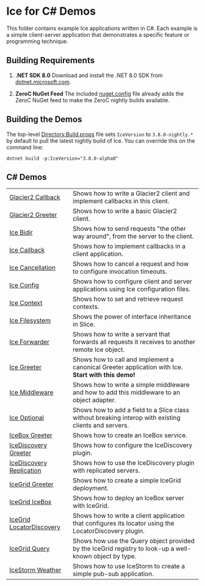 # Ice for C# Demos

This folder contains example Ice applications written in C#. Each example is a simple client-server application that
demonstrates a specific feature or programming technique.

## Building Requirements

1. **.NET SDK 8.0**
   Download and install the .NET 8.0 SDK from
   [dotnet.microsoft.com](https://dotnet.microsoft.com/en-us/download/dotnet).

2. **ZeroC NuGet Feed**
   The included [nuget.config](./nuget.config) file already adds the ZeroC NuGet feed to make
   the ZeroC nightly builds available.

## Building the Demos

The top-level [Directory.Build.props](./Directory.Build.props) file sets `IceVersion` to
`3.8.0-nightly.*` by default to pull the latest nightly build of Ice.
You can override this on the command line:

```shell
dotnet build -p:IceVersion="3.8.0-alpha0"
```

## C# Demos

|                                            |                                                                                                                                     |
|--------------------------------------------|-------------------------------------------------------------------------------------------------------------------------------------|
| [Glacier2 Callback](./Glacier2/Callback/)  | Shows how to write a Glacier2 client and implement callbacks in this client.                                                        |
| [Glacier2 Greeter](./Glacier2/Greeter/)    | Shows how to write a basic Glacier2 client.                                                                                         |
| [Ice Bidir](./Ice/Bidir/)                  | Shows how to send requests "the other way around", from the server to the client.                                                   |
| [Ice Callback](./Ice/Callback/)            | Shows how to implement callbacks in a client application.                                                                           |
| [Ice Cancellation](./Ice/Cancellation/)    | Shows how to cancel a request and how to configure invocation timeouts.                                                             |
| [Ice Config](./Ice/Config/)                | Shows how to configure client and server applications using Ice configuration files.                                                |
| [Ice Context](./Ice/Context/)              | Shows how to set and retrieve request contexts.                                                                                     |
| [Ice Filesystem](./Ice/Filesystem/)        | Shows the power of interface inheritance in Slice.                                                                                  |
| [Ice Forwarder](./Ice/Forwarder/)          | Shows how to write a servant that forwards all requests it receives to another remote Ice object.                                   |
| [Ice Greeter](./Ice/Greeter/)              | Shows how to call and implement a canonical Greeter application with Ice. **Start with this demo!**                                 |
| [Ice Middleware](./Ice/Middleware/)        | Shows how to write a simple middleware and how to add this middleware to an object adapter.                                         |
| [Ice Optional](./Ice/Optional/)            | Shows how to add a field to a Slice class without breaking interop with existing clients and servers.                               |
| [IceBox Greeter](./IceBox/Greeter/)        | Shows how to create an IceBox service.                                                                                              |
| [IceDiscovery Greeter](./IceDiscovery/Greeter/) | Shows how to configure the IceDiscovery plugin.                                                                                |
| [IceDiscovery Replication](./IceDiscovery/Replication/) | Shows how to use the IceDiscovery plugin with replicated servers.                                                      |
| [IceGrid Greeter](./IceGrid/Greeter)       | Shows how to create a simple IceGrid deployment.                                                                                    |
| [IceGrid IceBox](./IceGrid/IceBox/)        | Shows how to deploy an IceBox server with IceGrid.                                                                                  |
| [IceGrid LocatorDiscovery](./IceGrid/LocatorDiscovery/) | Shows how to write a client application that configures its locator using the LocatorDiscovery plugin.                 |
| [IceGrid Query](./IceGrid/Query/)          | Shows how use the Query object provided by the IceGrid registry to look-up a well-known object by type.                             |
| [IceStorm Weather](./IceStorm/Weather/)    | Shows how to use IceStorm to create a simple pub-sub application.                                                                   |
